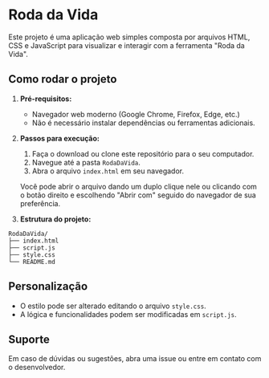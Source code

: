 # Roda da Vida

Este projeto é uma aplicação web simples composta por arquivos HTML, CSS e JavaScript para visualizar e interagir com a ferramenta "Roda da Vida".

## Como rodar o projeto

1. **Pré-requisitos:**
   - Navegador web moderno (Google Chrome, Firefox, Edge, etc.)
   - Não é necessário instalar dependências ou ferramentas adicionais.

2. **Passos para execução:**
   1. Faça o download ou clone este repositório para o seu computador.
   2. Navegue até a pasta `RodaDaVida`.
   3. Abra o arquivo `index.html` em seu navegador.

   Você pode abrir o arquivo dando um duplo clique nele ou clicando com o botão direito e escolhendo "Abrir com" seguido do navegador de sua preferência.

3. **Estrutura do projeto:**

```
RodaDaVida/
├── index.html
├── script.js
├── style.css
└── README.md
```

## Personalização
- O estilo pode ser alterado editando o arquivo `style.css`.
- A lógica e funcionalidades podem ser modificadas em `script.js`.

## Suporte
Em caso de dúvidas ou sugestões, abra uma issue ou entre em contato com o desenvolvedor.
